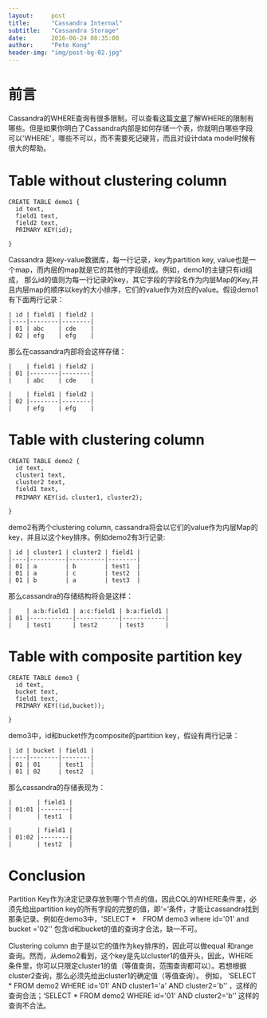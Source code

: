 ```yaml
---
layout:     post
title:      "Cassandra Internal"
subtitle:   "Cassandra Storage"
date:       2016-06-24 08:35:00
author:     "Pete Kong"
header-img: "img/post-bg-02.jpg"
---
```

# 前言

Cassandra的WHERE查询有很多限制，可以查看这篇[文章](http://www.datastax.com/dev/blog/a-deep-look-to-the-cql-where-clause)了解WHERE的限制有哪些。但是如果你明白了Cassandra内部是如何存储一个表，你就明白哪些字段可以'WHERE'，哪些不可以，而不需要死记硬背，而且对设计data model时候有很大的帮助。

# Table without clustering column

~~~
CREATE TABLE demo1 {
  id text,
  field1 text,
  field2 text,
  PRIMARY KEY(id);

}
~~~

Cassandra 是key-value数据库，每一行记录，key为partition key, value也是一个map，而内层的map就是它的其他的字段组成。例如，demo1的主键只有id组成， 那么id的值则为每一行记录的key，其它字段的字段名作为内层Map的Key,并且内层map的顺序以key的大小排序，它们的value作为对应的value。假设demo1有下面两行记录：

~~~
| id | field1 | field2 |
|----|--------|--------|
| 01 | abc    | cde    |
| 02 | efg    | efg    |
~~~

那么在cassandra内部将会这样存储：

~~~
|    | field1 | field2 |
| 01 |--------|--------|
|    | abc    | cde    |

|    | field1 | field2 |
| 02 |--------|--------|
|    | efg    | efg    |
~~~

# Table with clustering column

~~~
CREATE TABLE demo2 {
  id text,
  cluster1 text,
  cluster2 text,
  field1 text,
  PRIMARY KEY(id，cluster1, cluster2);

}
~~~

demo2有两个clustering column, cassandra将会以它们的value作为内层Map的key，并且以这个key排序。例如demo2有3行记录:

~~~
| id | cluster1 | cluster2 | field1 |
|----|----------|----------|--------|
| 01 | a        | b        | test1  |
| 01 | a        | c        | test2  |
| 01 | b        | a        | test3  |
~~~

那么cassandra的存储结构将会是这样：

~~~
|    | a:b:field1 | a:c:field1 | b:a:field1 |
| 01 |------------|------------|------------|
|    | test1      | test2      | test3      |
~~~

# Table with composite partition key

~~~
CREATE TABLE demo3 {
  id text,
  bucket text,
  field1 text,
  PRIMARY KEY((id,bucket));

}
~~~

demo3中，id和bucket作为composite的partition key，假设有两行记录：

~~~
| id | bucket | field1 |
|----|--------|--------|
| 01 | 01     | test1  |
| 01 | 02     | test2  |
~~~

那么cassandra的存储表现为：

~~~
|       | field1 |
| 01:01 |--------|
|       | test1  |

|       | field1 |
| 01:02 |--------|
|       | test2  |
~~~

# Conclusion

Partition Key作为决定记录存放到哪个节点的值，因此CQL的WHERE条件里，必须先给出partition key的所有字段的完整的值，即‘=’条件，才能让cassandra找到那条记录。例如在demo3中，'SELECT *　FROM demo3 where id='01' and bucket ='02'' 包含id和bucket的值的查询才合法，缺一不可。

Clustering column 由于是以它的值作为key排序的，因此可以做equal 和range查询。然而，从demo2看到，这个key是先以cluster1的值开头，因此，WHERE条件里，你可以只限定cluster1的值（等值查询，范围查询都可以）。若想根据cluster2查询，那么必须先给出cluster1的确定值（等值查询）。
例如， ‘SELECT * FROM demo2 WHERE id='01' AND cluster1='a' AND cluster2='b'’ ，这样的查询合法；‘SELECT * FROM demo2 WHERE id='01' AND cluster2='b'’ 这样的查询不合法。
